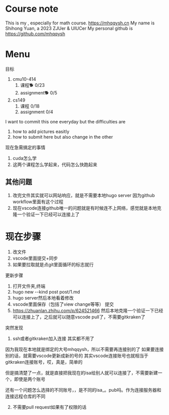 # Course note
This is my , especially for math course.
https://mhqqysh.cn
My name is Shihong Yuan, a 2023 ZJUer & UIUCer My personal github is https://github.com/mhqqysh
# Menu

目标
1. cmu10-414 
    1. 课程🐕  0/23
    2. assignment🐕 0/5
2. cs149
    1. 课程       0/18
    2. assignment     0/4


I want to commit this one everyday but the difficulties are
1. how to add pictures easitly
2. how to submit here but also change in the other




现在急需搞定的事情
1. cuda怎么学
2. 这两个课程怎么学起来，代码怎么快跑起来



## 其他问题
1. 改完文件其实就可以网站响应，就是不需要本地hugo server 因为github workflow里面有这个过程
2. 现在vscode连接github唯一的问题就是有时候连不上网络，感觉就是本地克隆一个验证一下已经可以连接上了



<!--
git clone下来问题
0. git kraken 设置-》integrations->github->生成新的，然后连接【已经不用】
1. 需要先把theme里面的文件删掉，然后在git submodule update
2. 不能有两个readme.md -->


# 现在步骤
1. 改文件 
2. vscode里面提交+同步
3. 如果要拉取就是点git里面循环的标志就行

更新步骤
1. 打开文件夹,终端
2. hugo new --kind post post/1.md 
3. hugo server然后本地看着修改
4. vscode里面保存（包括了view change等等）  提交
5. https://zhuanlan.zhihu.com/p/624521466 然后本地克隆一个验证一下已经可以连接上了，之后就可以随意vscode pull了，不需要gitkraken了


突然发现

1. ssh或者gitkraken加入连接 其实都不用了

因为我现在本地就是绑定的大号mhqqysh，所以不需要再连接别的了
如果要连接别的话，就需要vscode更新成新的号的
其实vscode连接账号也就相当于gitkraken连接账号，哎，真是，简单的

但是搞清楚了一点，就是直接把我现在的isa给别人就可以连接了，不需要新建一个，即使是两个账号

还有一个问题怎么选择的不同账号，，是不同的isa_。pub吗。作为连接服务器和连接远程仓库的不同

2. 不需要pull request如果有了权限的话

